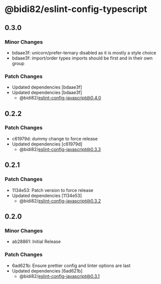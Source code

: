# @bidi82/eslint-config-typescript

## 0.3.0

### Minor Changes

- bdaae3f: unicorn/prefer-ternary disabled as it is mostly a style choice
- bdaae3f: import/order types imports should be first and in their own group

### Patch Changes

- Updated dependencies [bdaae3f]
- Updated dependencies [bdaae3f]
  - @bidi82/eslint-config-javascript@0.4.0

## 0.2.2

### Patch Changes

- c61979d: dummy change to force release
- Updated dependencies [c61979d]
  - @bidi82/eslint-config-javascript@0.3.3

## 0.2.1

### Patch Changes

- 1134e53: Patch version to force release
- Updated dependencies [1134e53]
  - @bidi82/eslint-config-javascript@0.3.2

## 0.2.0

### Minor Changes

- ab28861: Initial Release

### Patch Changes

- 6ad621b: Ensure prettier config and linter options are last
- Updated dependencies [6ad621b]
  - @bidi82/eslint-config-javascript@0.3.1
